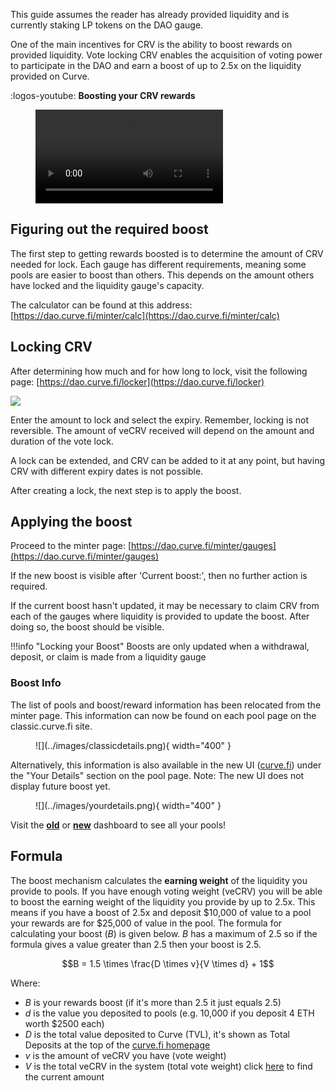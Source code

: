 This guide assumes the reader has already provided liquidity and is currently staking LP tokens on the DAO gauge.

One of the main incentives for CRV is the ability to boost rewards on provided liquidity. Vote locking CRV enables the acquisition of voting power to participate in the DAO and earn a boost of up to 2.5x on the liquidity provided on Curve.


:logos-youtube: **Boosting your CRV rewards**

<figure class="video_container">
  <video controls="true" allowfullscreen="true">
    <source src="https://storage.googleapis.com/curvedocs/boosting-rewards.mp4" type="video/mp4">
  </video>
</figure>

## **Figuring out the required boost**

The first step to getting rewards boosted is to determine the amount of CRV needed for lock. Each gauge has different requirements, meaning some pools are easier to boost than others. This depends on the amount others have locked and the liquidity gauge's capacity.

The calculator can be found at this address: [https://dao.curve.fi/minter/calc](https://dao.curve.fi/minter/calc)

## **Locking CRV**

After determining how much and for how long to lock, visit the following page: [https://dao.curve.fi/locker](https://dao.curve.fi/locker)

![](https://2254922201-files.gitbook.io/~/files/v0/b/gitbook-legacy-files/o/assets%2F-MFA0rQI3SzfbVFgp3Ic%2F-MFw5TRvfmVRhy6M2vA0%2F-MFwBH-2tIa-f8oEODRQ%2Fimage.png?alt=media&token=9d7166c8-4231-4996-8fe2-27c0f7f4ae66)

Enter the amount to lock and select the expiry. Remember, locking is not reversible. The amount of veCRV received will depend on the amount and duration of the vote lock.

A lock can be extended, and CRV can be added to it at any point, but having CRV with different expiry dates is not possible.

After creating a lock, the next step is to apply the boost.

## **Applying the boost**

Proceed to the minter page: [https://dao.curve.fi/minter/gauges](https://dao.curve.fi/minter/gauges)

If the new boost is visible after 'Current boost:', then no further action is required.

If the current boost hasn't updated, it may be necessary to claim CRV from each of the gauges where liquidity is provided to update the boost. After doing so, the boost should be visible.

!!!info  "Locking your Boost"
    Boosts are only updated when a withdrawal, deposit, or claim is made from a liquidity gauge


### **Boost Info**
The list of pools and boost/reward information has been relocated from the minter page. This information can now be found on each pool page on the classic.curve.fi site.

<figure markdown>
  ![](../images/classicdetails.png){ width="400" }
  <figcaption></figcaption>
</figure>

Alternatively, this information is also available in the new UI ([curve.fi](https://curve.fi/)) under the "Your Details" section on the pool page. Note: The new UI does not display future boost yet.

<figure markdown>
  ![](../images/yourdetails.png){ width="400" }
  <figcaption></figcaption>
</figure>

Visit the [**old**](https://classic.curve.fi/pools/?see=0x0000000000000000000000000000000000000000) or [**new**](https://curve.fi/#/ethereum/dashboard) dashboard to see all your pools!

## **Formula**

The boost mechanism calculates the **earning weight** of the liquidity you provide to pools.  If you have enough voting weight (veCRV) you will be able to boost the earning weight of the liquidity you provide by up to 2.5x.  This means if you have a boost of 2.5x and deposit \$10,000 of value to a pool your rewards are for \$25,000 of value in the pool.  The formula for calculating your boost ($B$) is given below.  $B$ has a maximum of 2.5 so if the formula gives a value greater than 2.5 then your boost is 2.5.

$$B = 1.5 \times \frac{D \times v}{V \times d} + 1$$

Where:

* $B$ is your rewards boost (if it's more than 2.5 it just equals 2.5)
* $d$ is the value you deposited to pools (e.g. 10,000 if you deposit 4 ETH worth $2500 each)
* $D$ is the total value deposited to Curve (TVL), it's shown as Total Deposits at the top of the [curve.fi homepage](https://curve.fi)
* $v$ is the amount of veCRV you have (vote weight)
* $V$ is the total veCRV in the system (total vote weight) click [here](https://classic.curve.fi/usecrv) to find the current amount